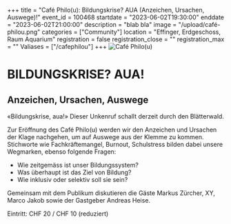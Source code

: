 +++
title = "Café Philo(u): Bildungskrise? AUA (Anzeichen, Ursachen, Auswege)!"
event_id = 100468
startdate = "2023-06-02T19:30:00"
enddate = "2023-06-02T21:00:00"
description = "blab bla"
image = "/upload/café-philou.png"
categories = ["Community"]
location = "Effinger, Erdgeschoss, Raum Aquarium"
registration = false
registration_close = ""
registration_max = ""
Valiases = ["/cafephilou"]
+++
![Café Philo(u)](/upload/café-philou.png)

# BILDUNGSKRISE? AUA!
## Anzeichen, Ursachen, Auswege

«Bildungskrise, aua!» Dieser Unkenruf schallt derzeit durch den
Blätterwald.

Zur Eröffnung des Café Philo(u) werden wir den Anzeichen und
Ursachen der Klage nachgehen, um auf Auswege aus der Klemme zu
kommen. Stichworte wie Fachkräftemangel, Burnout, Schulstress bilden
dabei unsere Wegmarken, ebenso folgende Fragen:

- Wie zeitgemäss ist unser Bildungssystem?
- Was überhaupt ist das Ziel von Bildung?
- Wie inklusiv oder selektiv soll sie sein?

Gemeinsam mit dem Publikum diskutieren die Gäste Markus Zürcher,
XY, Marco Jakob sowie der Gastgeber Andreas Heise.

Eintritt: CHF 20 / CHF 10 (reduziert)
